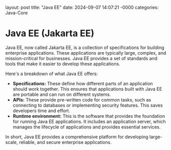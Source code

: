 layout: post
title: "Java EE"
date: 2024-09-07 14:07:21 -0000
categories: Java-Core

# Java EE (Jakarta EE)

Java EE, now called Jakarta EE,  is a collection of specifications for building enterprise applications. These applications are typically large, complex, and mission-critical for businesses.  Java EE provides a set of standards and tools that make it easier to develop these applications.

Here's a breakdown of what Java EE offers:

* **Specifications:** These define how different parts of an application should work together. This ensures that applications built with Java EE are portable and can run on different systems.
* **APIs:** These provide pre-written code for common tasks, such as connecting to databases or implementing security features. This saves developers time and effort.
* **Runtime environment:** This is the software that provides the foundation for running Java EE applications. It includes an application server, which manages the lifecycle of applications and provides essential services.

In short, Java EE provides a comprehensive platform for developing large-scale, reliable, and secure enterprise applications.
